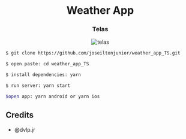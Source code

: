 
<h1 align="center">Weather App</h1>

<h3 align="center">Telas</h3>
<p align="center">
  <img src="https://i.ibb.co/2W835Dt/Design-sem-nome.png" alt="telas" border="0">
</p>


```sh
$ git clone https://github.com/joseiltonjunior/weather_app_TS.git

$ open paste: cd weather_app_TS

$ install dependencies: yarn

$ run server: yarn start

$open app: yarn android or yarn ios
```

## Credits

- @dvlp.jr
